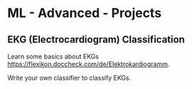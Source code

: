 # ML - Advanced - Projects

## EKG (Electrocardiogram) Classification

Learn some basics about EKGs <https://flexikon.doccheck.com/de/Elektrokardiogramm>.

Write your own classifier to classify EKGs.
